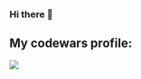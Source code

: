 ### Hi there 👋

<!--
**kkwicklss/kkwicklss** is a ✨ _special_ ✨ repository because its `README.md` (this file) appears on your GitHub profile.

Here are some ideas to get you started:

- 🔭 I’m currently working on ...
- 🌱 I’m currently learning ...
- 👯 I’m looking to collaborate on ...
- 🤔 I’m looking for help with ...
- 💬 Ask me about ...
- 📫 How to reach me: ...
- 😄 Pronouns: ...
- ⚡ Fun fact: ...
-->

<h2>My codewars profile:</h2>

<a href="https://www.codewars.com/users/kkwicklss">
<img src="https://www.codewars.com/users/kkwicklss/badges/large">
</a>

